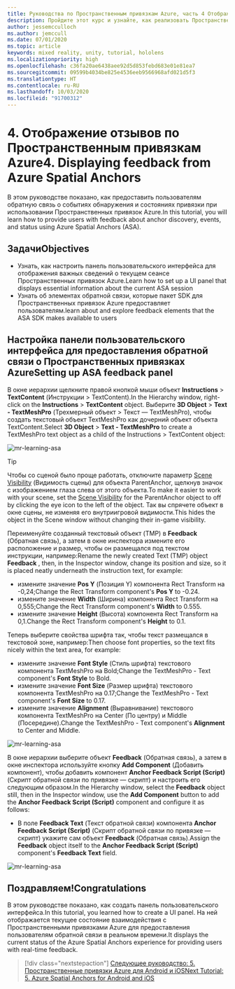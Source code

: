 ```yaml
---
title: Руководства по Пространственным привязкам Azure, часть 4 Отображение отзывов по Пространственным привязкам Azure
description: Пройдите этот курс и узнайте, как реализовать Пространственные привязки Azure в приложении смешанной реальности.
author: jessemcculloch
ms.author: jemccull
ms.date: 07/01/2020
ms.topic: article
keywords: mixed reality, unity, tutorial, hololens
ms.localizationpriority: high
ms.openlocfilehash: c36fa20ae6438aee92d5d853febd683e01e81ea7
ms.sourcegitcommit: 09599b4034be825e4536eeb9566968afd021d5f3
ms.translationtype: HT
ms.contentlocale: ru-RU
ms.lasthandoff: 10/03/2020
ms.locfileid: "91700312"
---
```

# <a name="4-displaying-feedback-from-azure-spatial-anchors"></a><span data-ttu-id="0bab2-105">4. Отображение отзывов по Пространственным привязкам Azure</span><span class="sxs-lookup"><span data-stu-id="0bab2-105">4. Displaying feedback from Azure Spatial Anchors</span></span>

<span data-ttu-id="0bab2-106">В этом руководстве показано, как предоставить пользователям обратную связь о событиях обнаружения и состояниях привязки при использовании Пространственных привязок Azure.</span><span class="sxs-lookup"><span data-stu-id="0bab2-106">In this tutorial, you will learn how to provide users with feedback about anchor discovery, events, and status using Azure Spatial Anchors (ASA).</span></span>

## <a name="objectives"></a><span data-ttu-id="0bab2-107">Задачи</span><span class="sxs-lookup"><span data-stu-id="0bab2-107">Objectives</span></span>

* <span data-ttu-id="0bab2-108">Узнать, как настроить панель пользовательского интерфейса для отображения важных сведений о текущем сеансе Пространственных привязок Azure.</span><span class="sxs-lookup"><span data-stu-id="0bab2-108">Learn how to set up a UI panel that displays essential information about the current ASA session</span></span>
* <span data-ttu-id="0bab2-109">Узнать об элементах обратной связи, которые пакет SDK для Пространственных привязок Azure предоставляет пользователям.</span><span class="sxs-lookup"><span data-stu-id="0bab2-109">learn about and explore feedback elements that the ASA SDK makes available to users</span></span>

## <a name="setting-up-asa-feedback-panel"></a><span data-ttu-id="0bab2-110">Настройка панели пользовательского интерфейса для предоставления обратной связи о Пространственных привязках Azure</span><span class="sxs-lookup"><span data-stu-id="0bab2-110">Setting up ASA feedback panel</span></span>

<span data-ttu-id="0bab2-111">В окне иерархии щелкните правой кнопкой мыши объект **Instructions** > **TextContent** (Инструкции > TextContent).</span><span class="sxs-lookup"><span data-stu-id="0bab2-111">In the Hierarchy window, right-click on the **Instructions** > **TextContent** object.</span></span> <span data-ttu-id="0bab2-112">Выберите **3D Object** > **Text - TextMeshPro** (Трехмерный объект > Текст — TextMeshPro), чтобы создать текстовый объект TextMeshPro как дочерний объект объекта TextContent.</span><span class="sxs-lookup"><span data-stu-id="0bab2-112">Select **3D Object** > **Text - TextMeshPro** to create a TextMeshPro text object as a child of the Instructions > TextContent object:</span></span>

![mr-learning-asa](images/mr-learning-asa/asa-04-section1-step1-1.png)

> [!TIP]
> <span data-ttu-id="0bab2-114">Чтобы со сценой было проще работать, отключите параметр <a href="https://docs.unity3d.com/Manual/SceneVisibility.html" target="_blank">Scene Visibility</a> (Видимость сцены) для объекта ParentAnchor, щелкнув значок с изображением глаза слева от этого объекта.</span><span class="sxs-lookup"><span data-stu-id="0bab2-114">To make it easier to work with your scene, set the  <a href="https://docs.unity3d.com/Manual/SceneVisibility.html" target="_blank">Scene Visibility</a> for the ParentAnchor object to off by clicking the eye icon to the left of the object.</span></span> <span data-ttu-id="0bab2-115">Так вы спрячете объект в окне сцены, не изменяя его внутриигровой видимости.</span><span class="sxs-lookup"><span data-stu-id="0bab2-115">This hides the object in the Scene window without changing their in-game visibility.</span></span>

<span data-ttu-id="0bab2-116">Переименуйте созданный текстовый объект (TMP) в **Feedback** (Обратная связь), а затем в окне инспектора измените его расположение и размер, чтобы он размещался под текстом инструкции, например:</span><span class="sxs-lookup"><span data-stu-id="0bab2-116">Rename the newly created Text (TMP) object **Feedback** , then, in the Inspector window, change its position and size, so it is placed neatly underneath the instruction text, for example:</span></span>

* <span data-ttu-id="0bab2-117">измените значение **Pos Y** (Позиция Y) компонента Rect Transform на -0,24;</span><span class="sxs-lookup"><span data-stu-id="0bab2-117">Change the Rect Transform component's **Pos Y** to -0.24.</span></span>
* <span data-ttu-id="0bab2-118">измените значение **Width** (Ширина) компонента Rect Transform на 0,555;</span><span class="sxs-lookup"><span data-stu-id="0bab2-118">Change the Rect Transform component's **Width** to 0.555.</span></span>
* <span data-ttu-id="0bab2-119">измените значение **Height** (Высота) компонента Rect Transform на 0,1.</span><span class="sxs-lookup"><span data-stu-id="0bab2-119">Change the Rect Transform component's **Height** to 0.1.</span></span>

<span data-ttu-id="0bab2-120">Теперь выберите свойства шрифта так, чтобы текст размещался в текстовой зоне, например:</span><span class="sxs-lookup"><span data-stu-id="0bab2-120">Then choose font properties, so the text fits nicely within the text area, for example:</span></span>

* <span data-ttu-id="0bab2-121">измените значение **Font Style** (Стиль шрифта) текстового компонента TextMeshPro на Bold;</span><span class="sxs-lookup"><span data-stu-id="0bab2-121">Change the TextMeshPro - Text component's **Font Style** to Bold.</span></span>
* <span data-ttu-id="0bab2-122">измените значение **Font Size** (Размер шрифта) текстового компонента TextMeshPro на 0.17;</span><span class="sxs-lookup"><span data-stu-id="0bab2-122">Change the TextMeshPro - Text component's **Font Size** to 0.17.</span></span>
* <span data-ttu-id="0bab2-123">измените значение **Alignment** (Выравнивание) текстового компонента TextMeshPro на Center (По центру) и Middle (Посередине).</span><span class="sxs-lookup"><span data-stu-id="0bab2-123">Change the TextMeshPro - Text component's **Alignment** to Center and Middle.</span></span>

![mr-learning-asa](images/mr-learning-asa/asa-04-section1-step1-2.png)

<span data-ttu-id="0bab2-125">В окне иерархии выберите объект **Feedback** (Обратная связь), а затем в окне инспектора используйте кнопку **Add Component** (Добавить компонент), чтобы добавить компонент **Anchor Feedback Script (Script)** (Скрипт обратной связи по привязке — скрипт) и настроить его следующим образом.</span><span class="sxs-lookup"><span data-stu-id="0bab2-125">In the Hierarchy window, select the **Feedback** object still, then in the Inspector window, use the **Add Component** button to add the **Anchor Feedback Script (Script)** component and configure it as follows:</span></span>

* <span data-ttu-id="0bab2-126">В поле **Feedback Text** (Текст обратной связи) компонента **Anchor Feedback Script (Script)** (Скрипт обратной связи по привязке — скрипт) укажите сам объект **Feedback** (Обратная связь).</span><span class="sxs-lookup"><span data-stu-id="0bab2-126">Assign the **Feedback** object itself to the **Anchor Feedback Script (Script)** component's **Feedback Text** field.</span></span>

![mr-learning-asa](images/mr-learning-asa/asa-04-section1-step1-3.png)

## <a name="congratulations"></a><span data-ttu-id="0bab2-128">Поздравляем!</span><span class="sxs-lookup"><span data-stu-id="0bab2-128">Congratulations</span></span>

<span data-ttu-id="0bab2-129">В этом руководстве показано, как создать панель пользовательского интерфейса.</span><span class="sxs-lookup"><span data-stu-id="0bab2-129">In this tutorial, you learned how to create a UI panel.</span></span> <span data-ttu-id="0bab2-130">На ней отображается текущее состояние взаимодействия с Пространственными привязками Azure для предоставления пользователям обратной связи в реальном времени.</span><span class="sxs-lookup"><span data-stu-id="0bab2-130">It displays the current status of the Azure Spatial Anchors experience for providing users with real-time feedback.</span></span>

> [!div class="nextstepaction"]
> [<span data-ttu-id="0bab2-131">Следующее руководство: 5. Пространственные привязки Azure для Android и iOS</span><span class="sxs-lookup"><span data-stu-id="0bab2-131">Next Tutorial: 5. Azure Spatial Anchors for Android and iOS</span></span>](mr-learning-asa-05.md)
